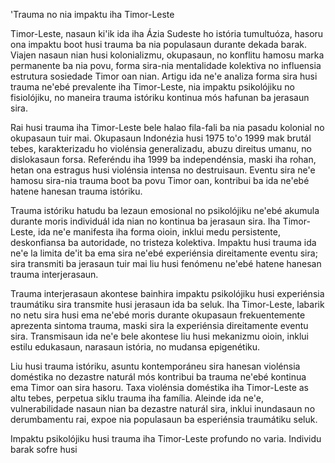 'Trauma no nia impaktu iha Timor-Leste

Timor-Leste, nasaun ki'ik ida iha Ázia Sudeste ho istória tumultuóza, hasoru ona impaktu boot husi trauma ba nia populasaun durante dekada barak. Viajen nasaun nian husi kolonializmu, okupasaun, no konflitu hamosu marka permanente ba nia povu, forma sira-nia mentalidade kolektiva no influensia estrutura sosiedade Timor oan nian. Artigu ida ne'e analiza forma sira husi trauma ne'ebé prevalente iha Timor-Leste, nia impaktu psikolójiku no fisiolójiku, no maneira trauma istóriku kontinua mós hafunan ba jerasaun sira.

Rai husi trauma iha Timor-Leste bele halao fila-fali ba nia pasadu kolonial no okupasaun tuir mai. Okupasaun Indonézia husi 1975 to'o 1999 mak brutál tebes, karakterizadu ho violénsia generalizadu, abuzu direitus umanu, no dislokasaun forsa. Referéndu iha 1999 ba independénsia, maski iha rohan, hetan ona estragus husi violénsia intensa no destruisaun. Eventu sira ne'e hamosu sira-nia trauma boot ba povu Timor oan, kontribui ba ida ne'ebé hatene hanesan trauma istóriku.

Trauma istóriku hatudu ba lezaun emosional no psikolójiku ne'ebé akumula durante moris individuál ida nian no kontinua ba jerasaun sira. Iha Timor-Leste, ida ne'e manifesta iha forma oioin, inklui medu persistente, deskonfiansa ba autoridade, no tristeza kolektiva. Impaktu husi trauma ida ne'e la limita de'it ba ema sira ne'ebé experiénsia direitamente eventu sira; sira transmiti ba jerasaun tuir mai liu husi fenómenu ne'ebé hatene hanesan trauma interjerasaun.

Trauma interjerasaun akontese bainhira impaktu psikolójiku husi experiénsia traumátiku sira transmite husi jerasaun ida ba seluk. Iha Timor-Leste, labarik no netu sira husi ema ne'ebé moris durante okupasaun frekuentemente aprezenta sintoma trauma, maski sira la experiénsia direitamente eventu sira. Transmisaun ida ne'e bele akontese liu husi mekanizmu oioin, inklui estilu edukasaun, narasaun istória, no mudansa epigenétiku.

Liu husi trauma istóriku, asuntu kontemporáneu sira hanesan violénsia doméstika no dezastre naturál mós kontribui ba trauma ne'ebé kontinua ema Timor oan sira hasoru. Taxa violénsia doméstika iha Timor-Leste as altu tebes, perpetua siklu trauma iha família. Aleinde ida ne'e, vulnerabilidade nasaun nian ba dezastre naturál sira, inklui inundasaun no derumbamentu rai, expoe nia populasaun ba esperiénsia traumátiku seluk.

Impaktu psikolójiku husi trauma iha Timor-Leste profundo no varia. Individu barak sofre husi